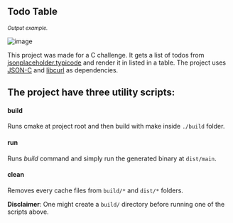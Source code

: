 Todo Table
------

<sup>*Output example.*</sup>

![image](https://user-images.githubusercontent.com/28108272/82719956-5b9fbc80-9c85-11ea-88bb-2b1aa37278cc.png)

This project was made for a C challenge. It gets a list of todos from [jsonplaceholder.typicode](https://jsonplaceholder.typicode.com/todos) and render it in listed in a table. The project uses [JSON-C](https://github.com/json-c/json-c) and [libcurl](https://curl.haxx.se/libcurl/) as dependencies.

The project have three utility scripts:
-----
#### build
Runs cmake at project root and then build with make inside `./build` folder.

#### run
Runs *build* command and simply run the generated binary at `dist/main`.

#### clean
Removes every cache files from `build/*` and `dist/*` folders.

**Disclaimer**: One might create a `build/` directory before running one of the scripts above.
